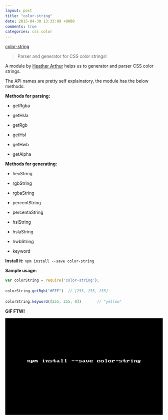 ```yaml
---
layout: post
title: "color-string"
date: 2015-04-30 13:33:09 +0000
comments: true
categories: css color
---
```


[color-string](https://www.npmjs.com/package/color-string)
> Parser and generator for CSS color strings!

A module by [Heather Arthur](https://github.com/harthur) helps us to generator and parser CSS color strings.

The API names are pretty self explainatory, the module has the below methods:

__Methods for parsing:__

* getRgba

* getHsla 

* getRgb 

* getHsl 

* getHwb

* getAlpha

__Methods for generating:__

* hexString

* rgbString

* rgbaString

* percentString

* percentaString

* hslString

* hslaString

* hwbString 

* keyword


__Install it:__ `npm install --save color-string`

__Sample usage:__

```js
var colorString = require('color-string');

colorString.getRgb("#FFF")  // [255, 255, 255] 

colorString.keyword([255, 255, 0])       // "yellow" 
```
__GIF FTW!__

![color-string](/images/color-string/color-string.gif)
